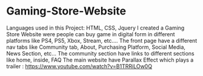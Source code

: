 # Gaming-Store-Website
Languages used in this Project: HTML, CSS, Jquery
I created a Gaming Store Website were people can buy game in digital form in different platforms like PS4, PS5, Xbox, Stream, etc....
The front page have a different nav tabs like Community tab, About, Purchasing Platform, Social Media, News Section, etc...
The community section have links to different sections like home, inside, FAQ
The main website have Parallax Effect which plays a trailer : https://www.youtube.com/watch?v=B1TRRiLOw0Q

